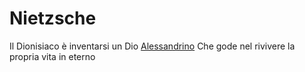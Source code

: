 # Nietzsche
Il Dionisiaco è inventarsi un Dio [Alessandrino](Alessandrini) Che gode nel rivivere la propria vita in eterno
